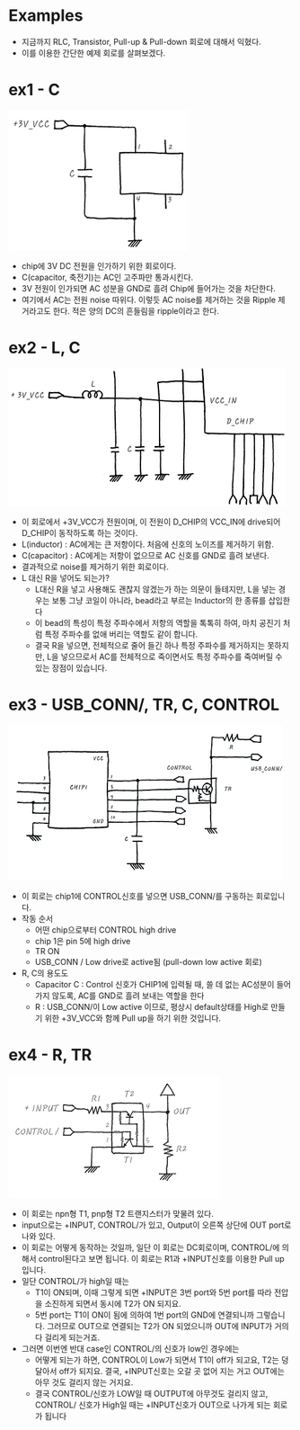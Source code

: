 
# Examples
- 지금까지 RLC, Transistor, Pull-up & Pull-down 회로에 대해서 익혔다.
- 이를 이용한 간단한 예제 회로를 살펴보겠다.

# ex1 - C
![alt text](image.png)
- chip에 3V DC 전원을 인가하기 위한 회로이다.
- C(capacitor, 축전기)는 AC인 고주파만 통과시킨다. 
- 3V 전원이 인가되면 AC 성분을 GND로 흘려 Chip에 들어가는 것을 차단한다. 
- 여기에서 AC는 전원 noise 따위다. 이렇듯 AC noise를 제거하는 것을 Ripple 제거라고도 한다. 적은 양의 DC의 흔들림을 ripple이라고 한다. 

# ex2 - L, C
![alt text](image-1.png)
- 이 회로에서 +3V_VCC가 전원이며, 이 전원이 D_CHIP의 VCC_IN에 drive되어 D_CHIP이 동작하도록 하는 것이다. 
- L(inductor) : AC에게는 큰 저항이다. 처음에 신호의 노이즈를 제거하기 위함.
- C(capacitor) : AC에게는 저항이 없으므로 AC 신호를 GND로 흘려 보낸다.
- 결과적으로 noise를 제거하기 위한 회로이다. 
- L 대신 R을 넣어도 되는가?
    - L대신 R을 넣고 사용해도 괜찮지 않겠는가 하는 의문이 들테지만, L을 넣는 경우는 보통 그냥 코일이 아니라, bead라고 부르는 Inductor의 한 종류를 삽입한다
    - 이 bead의 특성이 특정 주파수에서 저항의 역할을 톡톡히 하여, 마치 공진기 처럼 특정 주파수를 없애 버리는 역할도 같이 합니다. 
    - 결국 R을 넣으면, 전체적으로 줄어 들긴 하나 특정 주파수를 제거하지는 못하지만, L을 넣으므로서 AC를 전체적으로 죽이면서도 특정 주파수를 죽여버릴 수 있는 장점이 있습니다. 

# ex3 - USB_CONN/, TR, C, CONTROL
![alt text](image-2.png)
- 이 회로는 chip1에 CONTROL신호를 넣으면 USB_CONN/를 구동하는 
회로입니다.
- 작동 순서
    - 어떤 chip으로부터 CONTROL high drive 
    - chip 1은 pin 5에 high drive
    - TR ON
    - USB_CONN / Low drive로 active됨 (pull-down low active 회로)
- R, C의 용도도
    - Capacitor C : Control 신호가 CHIP1에 입력될 때, 쓸 데 없는 AC성분이 들어가지 않도록, AC를 GND로 흘려 보내는 역할을 한다
    - R : USB_CONN/이 Low active 이므로, 평상시 default상태를 High로 만들기 위한 +3V_VCC와 함께 Pull up을 하기 위한 것입니다.


#  ex4 - R, TR
![alt text](image-3.png)
- 이 회로는 npn형 T1, pnp형 T2 트랜지스터가 맞물려 있다.
- input으로는 +INPUT, CONTROL/가 있고, Output이 오른쪽 상단에 OUT port로 나와 있다.
 - 이 회로는 어떻게 동작하는 것일까, 일단 이 회로는 DC회로이며, CONTROL/에 의해서 control된다고 보면 됩니다. 이 회로는 R1과 +INPUT신호를 이용한 Pull up입니다. 
 - 일단 CONTROL/가 high일 때는 
    - T1이 ON되며, 이때 그렇게 되면 +INPUT은 3번 port와 5번 port를 따라 전압을 소진하게 되면서 동시에 T2가 ON 되지요. 
    - 5번 port는 T1이 ON이 됨에 의하여 1번 port의 GND에 연결되니까 그렇습니다. 그러므로 OUT으로 연결되는 T2가 ON 되었으니까 OUT에 INPUT가 거의 다 걸리게 되는거죠. 
 - 그러면 이번엔 반대 case인 CONTROL/의 신호가 low인 경우에는
    - 어떻게 되는가 하면, CONTROL이 Low가 되면서 T1이 off가 되고요, T2는 덩달아서 off가 되지요. 결국, +INPUT신호는 오갈 곳 없어 지는 거고 OUT에는 아무 것도 걸리지 않는 거지요. 
    - 결국 CONTROL/신호가 LOW일 때 OUTPUT에 아무것도 걸리지 않고, CONTROL/ 신호가 High일 때는 +INPUT신호가 OUT으로 나가게 되는 회로가 됩니다

